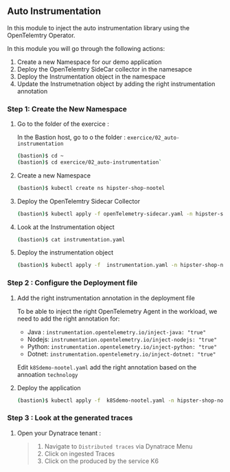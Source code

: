 ## Auto Instrumentation 

In this module to inject the auto instrumentation library using the OpenTelemtry Operator.

In this module you will go through the following actions:

1. Create a new Namespace for our demo application
1. Deploy the OpenTelemtry SideCar collector in the namesapce
1. Deploy the Instrumentation object in the namespace
1. Update the Instrumetnation object by adding the right instrumentation annotation

### Step 1: Create the New Namespace

1. Go to the folder of the exercice :

   In the Bastion host, go to o the folder : `exercice/02_auto-instrumentation`
   
   ```bash
   (bastion)$ cd ~
   (bastion)$ cd exercice/02_auto-instrumentation`
   ```

2. Create a new Namespace
   
   ```bash
   (bastion)$ kubectl create ns hipster-shop-nootel
   ```

3. Deploy the OpenTelemtry Sidecar Collector
   
   ```bash
   (bastion)$ kubectl apply -f openTelemetry-sidecar.yaml -n hipster-shop-nootel
   ```
   
4. Look at the Instrumentation object
   ```bash
   (bastion)$ cat instrumentation.yaml
   ```
   
5. Deploy the instrumentation object
   ```bash
   (bastion)$ kubectl apply -f  instrumentation.yaml -n hipster-shop-nootel
   ```

### Step 2 : Configure the Deployment file


1. Add the right instrumentation annotation in the deployment file
 
    To be able to inject the right OpenTelemetry Agent in the workload, we need to add the right annotation for:
      - Java : `instrumentation.opentelemetry.io/inject-java: "true"`
      - Nodejs: `instrumentation.opentelemetry.io/inject-nodejs: "true"`
      - Python: `instrumentation.opentelemetry.io/inject-python: "true"`
      - Dotnet: `instrumentation.opentelemetry.io/inject-dotnet: "true"`

    Edit `k8Sdemo-nootel.yaml` add the right annotation based on the annoation `technology`

2. Deploy the application

   ```bash
   (bastion)$ kubectl apply -f  k8Sdemo-nootel.yaml -n hipster-shop-nootel
   ```

### Step 3 : Look at the generated traces

1. Open your Dynatrace tenant :

   > 1. Navigate to `Distributed traces` via Dynatrace Menu
   > 2. Click on ingested Traces
   > 3. Click on the produced by the service K6




